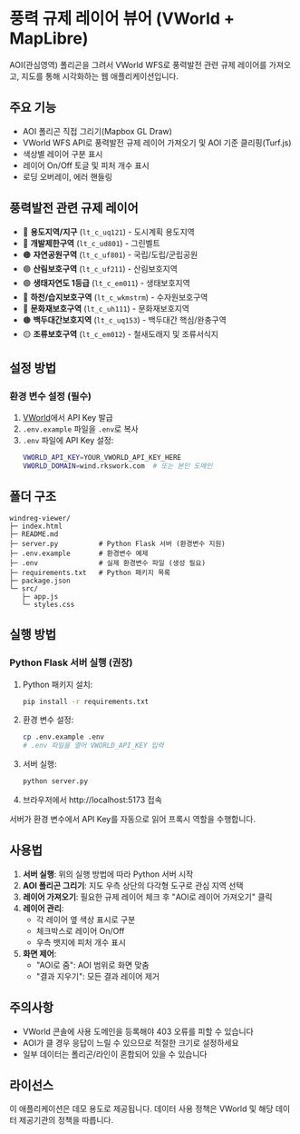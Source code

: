 # 풍력 규제 레이어 뷰어 (VWorld + MapLibre)

AOI(관심영역) 폴리곤을 그려서 VWorld WFS로 풍력발전 관련 규제 레이어를 가져오고, 지도를 통해 시각화하는 웹 애플리케이션입니다.

## 주요 기능
- AOI 폴리곤 직접 그리기(Mapbox GL Draw)
- VWorld WFS API로 풍력발전 규제 레이어 가져오기 및 AOI 기준 클리핑(Turf.js)
- 색상별 레이어 구분 표시
- 레이어 On/Off 토글 및 피처 개수 표시
- 로딩 오버레이, 에러 핸들링

## 풍력발전 관련 규제 레이어
- 🔵 **용도지역/지구** (`lt_c_uq121`) - 도시계획 용도지역
- 🔴 **개발제한구역** (`lt_c_ud801`) - 그린벨트
- 🟠 **자연공원구역** (`lt_c_uf801`) - 국립/도립/군립공원
- 🟢 **산림보호구역** (`lt_c_uf211`) - 산림보호지역
- 🟣 **생태자연도 1등급** (`lt_c_em011`) - 생태보호지역
- 🔷 **하천/습지보호구역** (`lt_c_wkmstrm`) - 수자원보호구역
- 🔴 **문화재보호구역** (`lt_c_uh111`) - 문화재보호지역
- 🟤 **백두대간보호지역** (`lt_c_uq153`) - 백두대간 핵심/완충구역
- 🟡 **조류보호구역** (`lt_c_em012`) - 철새도래지 및 조류서식지

## 설정 방법

### 환경 변수 설정 (필수)

1. [VWorld](https://www.vworld.kr/dev/v4dv_2ddataguide2_s001.do)에서 API Key 발급
2. `.env.example` 파일을 `.env`로 복사
3. `.env` 파일에 API Key 설정:
   ```bash
   VWORLD_API_KEY=YOUR_VWORLD_API_KEY_HERE
   VWORLD_DOMAIN=wind.rkswork.com  # 또는 본인 도메인
   ```

## 폴더 구조
```
windreg-viewer/
├─ index.html
├─ README.md
├─ server.py          # Python Flask 서버 (환경변수 지원)
├─ .env.example       # 환경변수 예제
├─ .env               # 실제 환경변수 파일 (생성 필요)
├─ requirements.txt   # Python 패키지 목록
├─ package.json
└─ src/
   ├─ app.js
   └─ styles.css
```

## 실행 방법

### Python Flask 서버 실행 (권장)

1. Python 패키지 설치:
   ```bash
   pip install -r requirements.txt
   ```

2. 환경 변수 설정:
   ```bash
   cp .env.example .env
   # .env 파일을 열어 VWORLD_API_KEY 입력
   ```

3. 서버 실행:
   ```bash
   python server.py
   ```

4. 브라우저에서 http://localhost:5173 접속

서버가 환경 변수에서 API Key를 자동으로 읽어 프록시 역할을 수행합니다.

## 사용법

1. **서버 실행**: 위의 실행 방법에 따라 Python 서버 시작
2. **AOI 폴리곤 그리기**: 지도 우측 상단의 다각형 도구로 관심 지역 선택
3. **레이어 가져오기**: 필요한 규제 레이어 체크 후 "AOI로 레이어 가져오기" 클릭
4. **레이어 관리**:
   - 각 레이어 옆 색상 표시로 구분
   - 체크박스로 레이어 On/Off
   - 우측 뱃지에 피처 개수 표시
5. **화면 제어**:
   - "AOI로 줌": AOI 범위로 화면 맞춤
   - "결과 지우기": 모든 결과 레이어 제거

## 주의사항
- VWorld 콘솔에 사용 도메인을 등록해야 403 오류를 피할 수 있습니다
- AOI가 클 경우 응답이 느릴 수 있으므로 적절한 크기로 설정하세요
- 일부 데이터는 폴리곤/라인이 혼합되어 있을 수 있습니다

## 라이선스
이 애플리케이션은 데모 용도로 제공됩니다. 데이터 사용 정책은 VWorld 및 해당 데이터 제공기관의 정책을 따릅니다.